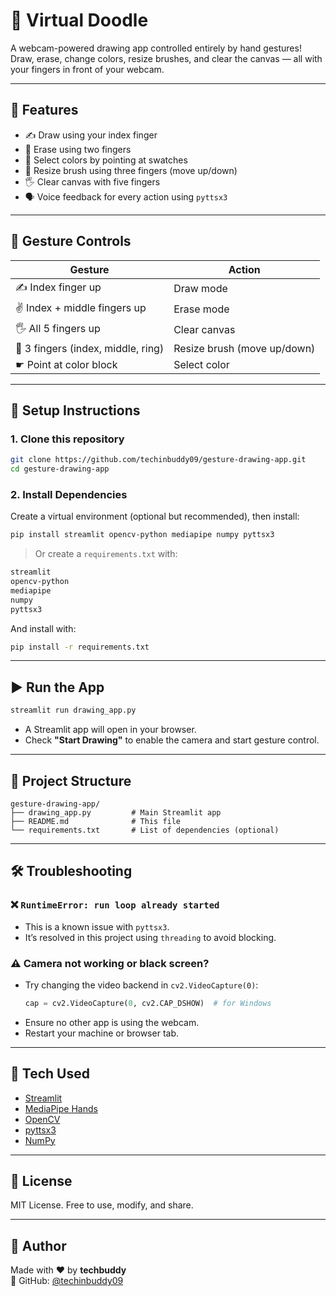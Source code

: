 # 🎨 Virtual Doodle

A webcam-powered drawing app controlled entirely by hand gestures! Draw, erase, change colors, resize brushes, and clear the canvas — all with your fingers in front of your webcam.

---

## 🚀 Features

- ✍️ Draw using your index finger
- 🧽 Erase using two fingers
- 🎨 Select colors by pointing at swatches
- 📏 Resize brush using three fingers (move up/down)
- 🖐️ Clear canvas with five fingers
- 🗣️ Voice feedback for every action using `pyttsx3`

---

## 🧠 Gesture Controls

| Gesture                          | Action                         |
|----------------------------------|--------------------------------|
| ✍️ Index finger up               | Draw mode                      |
| ✌️ Index + middle fingers up     | Erase mode                     |
| 🖐️ All 5 fingers up              | Clear canvas                   |
| 🥘 3 fingers (index, middle, ring) | Resize brush (move up/down)   |
| ☛ Point at color block           | Select color                   |

---

## 🔧 Setup Instructions

### 1. Clone this repository

```bash
git clone https://github.com/techinbuddy09/gesture-drawing-app.git
cd gesture-drawing-app
```

### 2. Install Dependencies

Create a virtual environment (optional but recommended), then install:

```bash
pip install streamlit opencv-python mediapipe numpy pyttsx3
```

> Or create a `requirements.txt` with:
```txt
streamlit
opencv-python
mediapipe
numpy
pyttsx3
```

And install with:
```bash
pip install -r requirements.txt
```

---

## ▶️ Run the App

```bash
streamlit run drawing_app.py
```

- A Streamlit app will open in your browser.
- Check **"Start Drawing"** to enable the camera and start gesture control.

---

## 📁 Project Structure

```
gesture-drawing-app/
├── drawing_app.py         # Main Streamlit app
├── README.md              # This file
└── requirements.txt       # List of dependencies (optional)
```

---

## 🛠 Troubleshooting

### ❌ `RuntimeError: run loop already started`

- This is a known issue with `pyttsx3`.
- It’s resolved in this project using `threading` to avoid blocking.

### ⚠️ Camera not working or black screen?

- Try changing the video backend in `cv2.VideoCapture(0)`:
  ```python
  cap = cv2.VideoCapture(0, cv2.CAP_DSHOW)  # for Windows
  ```
- Ensure no other app is using the webcam.
- Restart your machine or browser tab.

---

## 🧰 Tech Used

- [Streamlit](https://streamlit.io/)
- [MediaPipe Hands](https://google.github.io/mediapipe/)
- [OpenCV](https://opencv.org/)
- [pyttsx3](https://pyttsx3.readthedocs.io/)
- [NumPy](https://numpy.org/)

---

## 📜 License

MIT License. Free to use, modify, and share.

---

## 👤 Author

Made with ❤️ by **techbuddy**  
🔗 GitHub: [@techinbuddy09](https://github.com/techinbuddy09)
